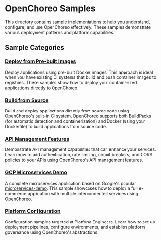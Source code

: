 # OpenChoreo Samples

This directory contains sample implementations to help you understand, configure, and use OpenChoreo effectively. These samples demonstrate various deployment patterns and platform capabilities.

## Sample Categories

### [Deploy from Pre-built Images](./from-image)
Deploy applications using pre-built Docker images. This approach is ideal when you have existing CI systems that build and push container images to registries. These samples show how to deploy your containerized applications directly to OpenChoreo.

### [Build from Source](./from-source)
Build and deploy applications directly from source code using OpenChoreo's built-in CI system. OpenChoreo supports both BuildPacks (for automatic detection and containerization) and Docker (using your Dockerfile) to build applications from source code.

### [API Management Features](./apim-samples)
Demonstrate API management capabilities that can enhance your services. Learn how to add authentication, rate limiting, circuit breakers, and CORS policies to your APIs using OpenChoreo's API management features.

### [GCP Microservices Demo](./gcp-microservices-demo)
A complete microservices application based on Google's popular [microservices-demo](https://github.com/GoogleCloudPlatform/microservices-demo). This sample showcases how to deploy a full e-commerce application with multiple interconnected services using OpenChoreo.

### [Platform Configuration](./platform-config)
Configuration samples targeted at Platform Engineers. Learn how to set up deployment pipelines, configure environments, and establish platform governance using OpenChoreo's abstractions.
